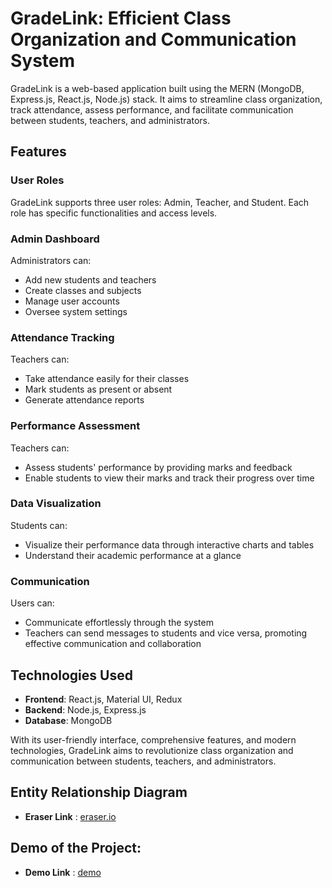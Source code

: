 # GradeLink: Efficient Class Organization and Communication System

GradeLink is a web-based application built using the MERN (MongoDB, Express.js, React.js, Node.js) stack. It aims to streamline class organization, track attendance, assess performance, and facilitate communication between students, teachers, and administrators.

## Features

### User Roles

GradeLink supports three user roles: Admin, Teacher, and Student. Each role has specific functionalities and access levels.

### Admin Dashboard

Administrators can:
- Add new students and teachers
- Create classes and subjects
- Manage user accounts
- Oversee system settings

### Attendance Tracking

Teachers can:
- Take attendance easily for their classes
- Mark students as present or absent
- Generate attendance reports

### Performance Assessment

Teachers can:
- Assess students' performance by providing marks and feedback
- Enable students to view their marks and track their progress over time

### Data Visualization

Students can:
- Visualize their performance data through interactive charts and tables
- Understand their academic performance at a glance

### Communication

Users can:
- Communicate effortlessly through the system
- Teachers can send messages to students and vice versa, promoting effective communication and collaboration

## Technologies Used

- **Frontend**: React.js, Material UI, Redux
- **Backend**: Node.js, Express.js
- **Database**: MongoDB

With its user-friendly interface, comprehensive features, and modern technologies, GradeLink aims to revolutionize class organization and communication between students, teachers, and administrators.

## Entity Relationship Diagram 
  - **Eraser Link** : [​eraser.io](https://app.eraser.io/workspace/dmJXrBEQXtac7KKlIt3G)
    
## Demo of the Project: 
  - **Demo Link** : [demo](https://gradelink.netlify.app/)
